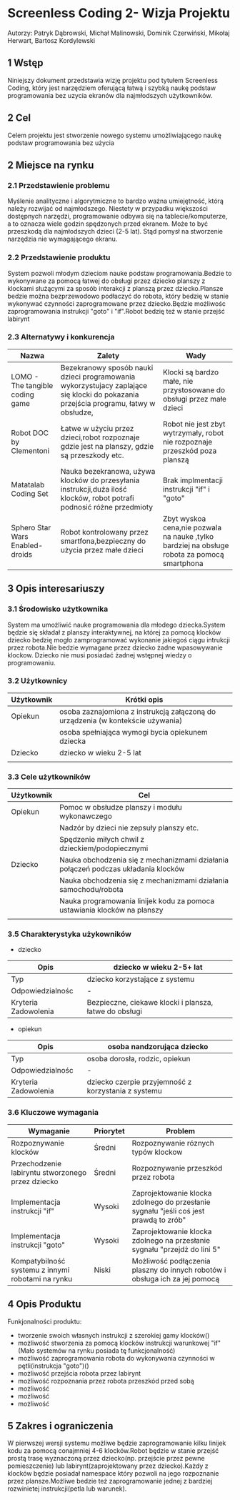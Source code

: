 # Screenless Coding 2- Wizja Projektu

Autorzy:
Patryk Dąbrowski, Michał Malinowski, Dominik Czerwiński, Mikołaj Herwart, Bartosz Kordylewski 

## 1 Wstęp
Niniejszy dokument przedstawia wizję projektu pod tytułem Screenless Coding, który jest narzędziem oferującą łatwą i szybką naukę podstaw programowania bez uzycia ekranów dla najmłodszych użytkowników.

## 2 Cel
Celem projektu jest stworzenie nowego systemu umożliwiającego naukę podstaw programowania bez użycia  

## 2 Miejsce na rynku 
### 2.1 Przedstawienie problemu
Myślenie analityczne i algorytmiczne to bardzo ważna umiejętność, którą
należy rozwijać od najmłodszego. Niestety w przypadku większości
dostępnych narzędzi, programowanie odbywa się na tablecie/komputerze,
a to oznacza wiele godzin spędzonych przed ekranem. Może to być
przeszkodą dla najmłodszych dzieci (2-5 lat). Stąd pomysł na stworzenie
narzędzia nie wymagającego ekranu. 
### 2.2 Przedstawienie produktu
System pozwoli młodym dzieciom nauke podstaw programowania.Bedzie to wykonywane za pomocą łatwej do obsługi przez dziecko planszy z klockami służącymi za sposób interakcji z planszą przez dziecko.Plansze bedzie można bezprzewodowo podłaczyć do robota, który bedzię w stanie wykonywać czynności zaprogramowane przez dziecko.Będzie możliwośc zaprogramowania instrukcji "goto" i "if".Robot bedzię też w stanie przejść labirynt 

### 2.3 Alternatywy i konkurencja

| Nazwa | Zalety | Wady |
|-------|--------|------|
| LOMO - The tangible coding game      |  Bezekranowy sposób nauki dzieci programowania wykorzystujacy zaplające się klocki do pokazania przejścia programu, łatwy w obsłudze,     | Klocki są bardzo małe, nie przystosowane do obsługi przez małe dzieci     |
| Robot DOC by Clementoni | Łatwe w użyciu przez dzieci,robot rozpoznaje gdzie jest na planszy, gdzie są przeszkody etc.| Robot nie jest zbyt wytrzymały, robot nie rozpoznaje przeszkód poza planszą |
| Matatalab Coding Set      | Nauka bezekranowa, używa klocków do przesyłania instrukcji,duża ilość klocków, robot potrafi podnosić różne przedmioty | Brak implmentacji instrukcji "if" i "goto"     |
| Sphero Star Wars Enabled-droids | Robot kontrolowany przez smartfona,bezpieczny do użycia przez małe dzieci  | Zbyt wyskoa cena,nie pozwala na nauke ,tylko bardziej na obsługe robota za pomocą smartphona |

## 3 Opis interesariuszy

### 3.1 Środowisko użytkownika

System ma umożliwić nauke programowania dla młodego dziecka.System będzie się składał z 
planszy interaktywnej, na której za pomocą klocków dziecko bedzię mogło zamprogramować
wykonanie jakiegoś ciągu intrukcji przez robota.Nie bedzie wymagane przez dziecko żadne wpasowywanie klockow.
Dziecko nie musi posiadać żadnej wstępnej wiedzy o programowaniu. 

### 3.2 Użytkownicy

| Użytkownik        | Krótki opis   |
|---------|--------------------------|
| Opiekun | osoba zaznajomiona z instrukcją załączoną do urządzenia (w kontekście używania)    |
|         | osoba spełniająca wymogi bycia opiekunem dziecka                                   |
| Dziecko | dziecko w wieku 2-5 lat  |
|         |                          |

### 3.3 Cele użytkowników

| Użytkownik        | Cel   |
|---------|---|
| Opiekun | Pomoc w obsłudze planszy i modułu wykonawczego    |
|         | Nadzór by dzieci nie zepsuły planszy etc.         |
|         | Spędzenie miłych chwil z dzieckiem/podopiecznymi  |
| Dziecko | Nauka obchodzenia się z mechanizmami działania połączeń podczas układania klocków |
|         | Nauka obchodzenia się z mechanizmami działania samochodu/robota |
|         | Nauka programowania linijek kodu za pomoca ustawiania klocków na planszy |
                                           |
### 3.5 Charakterystyka użykowników
* dziecko

| Opis                 | dziecko w wieku 2-5+ lat  |
|----------------------|---|
| Typ                  | dziecko korzystające z systemu  |
| Odpowiedzialnośc     | - |
| Kryteria Zadowolenia | Bezpieczne, ciekawe klocki i plansza, łatwe do obsługi   |

* opiekun

| Opis                 | osoba nandzorująca dziecko   |
|----------------------|---|
| Typ                  | osoba dorosła, rodzic, opiekun   |
| Odpowiedzialnośc     | - |
| Kryteria Zadowolenia | dziecko czerpie przyjemność z korzystania z systemu    |

### 3.6 Kluczowe wymagania

| Wymaganie                                         | Priorytet | Problem | 
|---------------------------------------------------|----------|---------
| Rozpoznywanie klocków                             | Średni | Rozpoznywanie róznych typów klockow |
| Przechodzenie labiryntu stworzonego przez dziecko | Średni | Rozpoznywanie przeszkód przez robota | 
| Implementacja instrukcji "if"                     | Wysoki | Zaprojektowanie klocka zdolnego do przesłanie sygnału "jeśli coś jest prawdą to zrób" | 
| Implementacja instrukcji "goto"                   | Wysoki | Zaprojektowanie klocka zdolnego na przesłanie sygnału "przejdż do lini 5" | 
| Kompatybilność systemu z innymi robotami na rynku | Niski  | Możliwość podłączenia plaszny do innych robotów i obsługa ich za jej pomocą |

## 4 Opis Produktu
Funkjonalności produktu:
* tworzenie swoich własnych instrukcji z szerokiej gamy klocków()
* możliwość stworzenia za pomocą klocków instrukcji warunkowej "if"(Mało systemów na rynku posiada tę funkcjonalność)
* możliwość zaprogramowania robota do wykonywania czynności w pętli(instrukcja "goto")()
* możliwość przejścia robota przez labirynt
* możliwość rozpoznania przez robota przeszkód przed sobą
* możliwość
* możliwość
* możliwość

## 5 Zakres i ograniczenia
W pierwszej wersji systemu możliwe będzie zaprogramowanie kilku linijek kodu za pomocą conajmniej 4-6 klocków.Robot będzie w stanie przejść prostą trasę wyznaczoną przez dziecko(np. przejście przez pewne pomieszczenie) lub labirynt(zaprojektowany przez dziecko).Każdy z klocków będzie posiadał namespace który pozwoli na jego rozpoznanie przez plansze.Możliwe bedzie też zaprogramowanie jednej z bardziej rozwinietej instrukcji(petla lub warunek).


